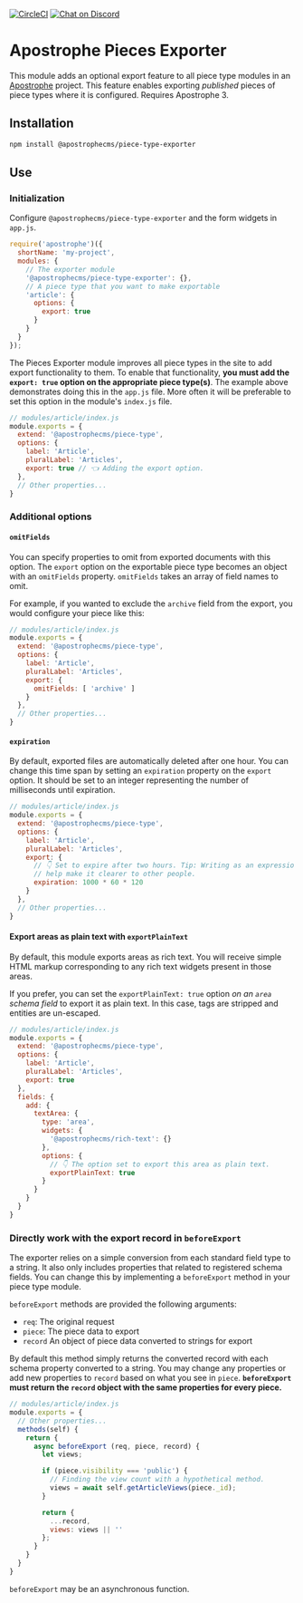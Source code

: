 [![CircleCI](https://circleci.com/gh/apostrophecms/piece-type-exporter/tree/main.svg?style=svg)](https://circleci.com/gh/apostrophecms/piece-type-exporter/tree/main)
[![Chat on Discord](https://img.shields.io/discord/517772094482677790.svg)](https://chat.apostrophecms.org)

# Apostrophe Pieces Exporter

This module adds an optional export feature to all piece type modules in an [Apostrophe](https://apostrophecms.com) project. This feature enables exporting *published* pieces of piece types where it is configured. Requires Apostrophe 3.

## Installation

```bash
npm install @apostrophecms/piece-type-exporter
```

## Use

### Initialization

Configure `@apostrophecms/piece-type-exporter` and the form widgets in `app.js`.

```javascript
require('apostrophe')({
  shortName: 'my-project',
  modules: {
    // The exporter module
    '@apostrophecms/piece-type-exporter': {},
    // A piece type that you want to make exportable
    'article': {
      options: {
        export: true
      }
    }
  }
});
```

The Pieces Exporter module improves all piece types in the site to add export functionality to them. To enable that functionality, **you must add the `export: true` option on the appropriate piece type(s)**. The example above demonstrates doing this in the `app.js` file. More often it will be preferable to set this option in the module's `index.js` file.

```javascript
// modules/article/index.js
module.exports = {
  extend: '@apostrophecms/piece-type',
  options: {
    label: 'Article',
    pluralLabel: 'Articles',
    export: true // 👈 Adding the export option.
  },
  // Other properties...
}
```

### Additional options

#### `omitFields`

You can specify properties to omit from exported documents with this option. The `export` option on the exportable piece type becomes an object with an `omitFields` property. `omitFields` takes an array of field names to omit.

For example, if you wanted to exclude the `archive` field from the export, you would configure your piece like this:

```javascript
// modules/article/index.js
module.exports = {
  extend: '@apostrophecms/piece-type',
  options: {
    label: 'Article',
    pluralLabel: 'Articles',
    export: {
      omitFields: [ 'archive' ]
    }
  },
  // Other properties...
}
```

#### `expiration`

By default, exported files are automatically deleted after one hour. You can change this time span by setting an `expiration` property on the `export` option. It should be set to an integer representing the number of milliseconds until expiration.

```javascript
// modules/article/index.js
module.exports = {
  extend: '@apostrophecms/piece-type',
  options: {
    label: 'Article',
    pluralLabel: 'Articles',
    export: {
      // 👇 Set to expire after two hours. Tip: Writing as an expression can
      // help make it clearer to other people.
      expiration: 1000 * 60 * 120
    }
  },
  // Other properties...
}
```

#### Export areas as plain text with `exportPlainText`

By default, this module exports areas as rich text. You will receive simple HTML markup corresponding to any rich text widgets present in those areas.

If you prefer, you can set the `exportPlainText: true` option *on an `area` schema field* to export it as plain text. In this case, tags are stripped and entities are un-escaped.

```javascript
// modules/article/index.js
module.exports = {
  extend: '@apostrophecms/piece-type',
  options: {
    label: 'Article',
    pluralLabel: 'Articles',
    export: true
  },
  fields: {
    add: {
      textArea: {
        type: 'area',
        widgets: {
          '@apostrophecms/rich-text': {}
        },
        options: {
          // 👇 The option set to export this area as plain text.
          exportPlainText: true
        }
      }
    }
  }
}
```

### Directly work with the export record in `beforeExport`

The exporter relies on a simple conversion from each standard field type to a string. It also only includes properties that related to registered schema fields. You can change this by implementing a `beforeExport` method in your piece type module.

`beforeExport` methods are provided the following arguments:
- `req`: The original request
- `piece`: The piece data to export
- `record` An object of piece data converted to strings for export

By default this method simply returns the converted record with each schema  property converted to a string. You may change any properties or add new properties to `record` based on what you see in `piece`. **`beforeExport` must return the `record` object with the same properties for every piece.**

```javascript
// modules/article/index.js
module.exports = {
  // Other properties...
  methods(self) {
    return {
      async beforeExport (req, piece, record) {
        let views;

        if (piece.visibility === 'public') {
          // Finding the view count with a hypothetical method.
          views = await self.getArticleViews(piece._id);
        }

        return {
          ...record,
          views: views || ''
        };
      }
    }
  }
}
```

`beforeExport` may be an asynchronous function.
